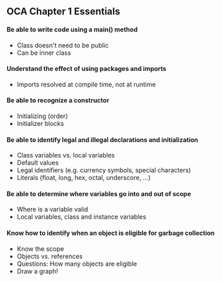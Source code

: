 ## OCA Chapter 1 Essentials

#### Be able to write code using a main() method
* Class doesn't need to be public
* Can be inner class

#### Understand the effect of using packages and imports
* Imports resolved at compile time, not at runtime

#### Be able to recognize a constructor
* Initializing (order)
* Initializer blocks

#### Be able to identify legal and illegal declarations and initialization
* Class variables vs. local variables
* Default values
* Legal identifiers (e.g. currency symbols, special characters)
* Literals (float, long, hex, octal, underscore, ...)

#### Be able to determine where variables go into and out of scope
* Where is a variable valid
* Local variables, class and instance variables

#### Know how to identify when an object is eligible for garbage collection
* Know the scope
* Objects vs. references
* Questions: How many objects are eligible
* Draw a graph!
